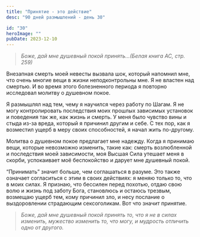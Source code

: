 ```yaml
---
title: "Принятие - это действие"
desc: "90 дней размышлений - день 30"

id: "30"
heroImage: ""
pubDate: 2023-12-10
---
```

> _Боже, дай мне душевный покой принять…(Белая книга АС, стр. 259)_

Внезапная смерть моей невесты вызвала шок, который напомнил мне, что очень
многие вещи в жизни неподконтрольны мне. Я не властен над смертью. И во время
этого болезненного периода я повторно исследовал молитву о душевном покое.

Я размышлял над тем, чему я научился через работу по Шагам. Я не могу
контролировать последствия моих прошлых зависимых установок и поведения так
же, как жизнь и смерть. У меня было чувство вины и стыда из-за вреда, который
я причинил другим и себе. С тех пор, как я возместил ущерб в меру своих
способностей, я начал жить по-другому.

Молитва о душевном покое предлагает мне надежду. Когда я принимаю вещи,
которые невозможно изменить, такие как: смерть возлюбленной и последствия моей
зависимости, моя Высшая Сила утешает меня в скорби, успокаивает моё
беспокойство и дарует мне душевный покой.

“Принимать” значит больше, чем соглашаться в разуме. Это также означает
согласиться с этим в своих действиях: я меняю только то, что в моих силах. Я
признаю, что бессилен перед похотью, отдаю свою волю и жизнь под заботу Бога,
становлюсь и остаюсь трезвым, возмещаю ущерб тем, кому причинил зло, и несу
послание о выздоровлении страдающим сексоголикам. Вот что значит принятие.

> _Боже, дай мне душевный покой принять то, что я не в силах изменить,
> мужество изменить то, что могу, и мудрость отличить одно от другого._

